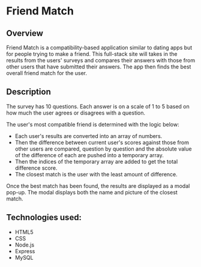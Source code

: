 # Friend Match

## Overview

Friend Match is a compatibility-based application similar to dating apps but for people trying to make a friend. This full-stack site will takes in the results from the users' surveys and compares their answers with those from other users that have submitted their answers. The app then finds the best overall friend match for the user.

## Description

The survey has 10 questions. Each answer is on a scale of 1 to 5 based on how much the user agrees or disagrees with a question.

The user's most compatible friend is determined with the logic below:

* Each user's results are converted into an array of numbers.
* Then the difference between current user's scores against those from other users are compared, question by question and    the absolute value of the difference of each are pushed into a temporary array.
* Then the indices of the temporary array are added to get the total difference score.
* The closest match is the user with the least amount of difference.

Once the best match has been found, the results are displayed as a modal pop-up. The modal displays both the name and picture of the closest match. 

## Technologies used:

* HTML5
* CSS
* Node.js
* Express
* MySQL
